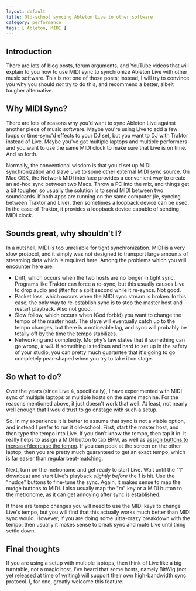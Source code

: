 ```yaml
---
layout: default
title: Old-school syncing Ableton Live to other software
category: performance
tags: [ Ableton, MIDI ]
---
```


Introduction
------------

There are lots of blog posts, forum arguments, and YouTube videos that will
explain to you how to use MIDI sync to synchronize Ableton Live with other
music software. This is not one of those posts; instead, I will try to
convince you why you should *not* try to do this, and recommend a better,
albeit tougher alternative.


Why MIDI Sync?
--------------

There are lots of reasons why you'd want to sync Ableton Live against another
piece of music software. Maybe you're using Live to add a few loops or
time-sync'd effects to your DJ set, but you want to DJ with Traktor instead of
Live. Maybe you've got multiple laptops and multiple performers and you want
to use the same MIDI clock to make sure that Live is on time. And so forth.

Normally, the conventional wisdom is that you'd set up MIDI synchronization
and slave Live to some other external MIDI sync source. On Mac OSX, the
Network MIDI interface provides a convenient way to create an ad-hoc sync
between two Macs. Throw a PC into the mix, and things get a bit tougher, so
usually the solution is to send MIDI between two soundcards. If both apps are
running on the same computer (ie, syncing between Traktor and Live), then
sometimes a loopback device can be used. In the case of Traktor, it provides a
loopback device capable of sending MIDI clock.


Sounds great, why shouldn't I?
------------------------------

In a nutshell, MIDI is too unreliable for tight synchronization. MIDI is a very
slow protocol, and it simply was not designed to transport large amounts of
streaming data which is required here. Among the problems which you will
encounter here are:

* Drift, which occurs when the two hosts are no longer in tight sync. Programs
  like Traktor can force a re-sync, but this usually causes Live to drop audio
  and jitter for a split second while it re-syncs. Not good.
* Packet loss, which occurs when the MIDI sync stream is broken. In this case,
  the only way to re-establish sync is to stop the master host and restart
  playback. Also not good.
* Slow follow, which occurs when (God forbid) you want to change the tempo of
  the master host. The slave will eventually catch up to the tempo changes,
  but there is a noticeable lag, and sync will probably be totally off by the
  time the tempo stabilizes.
* Networking and complexity. Murphy's law states that if something can go
  wrong, *it will*. If something is tedious and hard to set up in the safety
  of your studio, you can pretty much guarantee that it's going to go
  completely pear-shaped when you try to take it on stage.


So what to do?
--------------

Over the years (since Live 4, specifically), I have experimented with MIDI
sync of multiple laptops or multiple hosts on the same machine. For the
reasons mentioned above, it just doesn't work that well. At least, not nearly
well enough that I would trust to go onstage with such a setup.

So, in my experience it is better to assume that sync is not a viable option,
and instead I prefer to run it old-school. First, start the master host, and
then type the tempo into Live. If you don't know the tempo, then tap it in. It
really helps to assign a MIDI button to tap BPM, as well as [assign buttons to
increase/decrease the tempo][1]. If you can peek at the screen on the other
laptop, then you are pretty much guaranteed to get an exact tempo, which is
far easier than regular beat-matching.

Next, turn on the metronome and get ready to start Live. Wait until the "1"
downbeat and start Live's playback *slightly before* the 1 is hit. Use the
"nudge" buttons to fine-tune the sync. Again, it makes sense to map the nudge
buttons to MIDI. I also usually map the "m" key or a MIDI button to the
metronome, as it can get annoying after sync is established.

If there are tempo changes you will need to use the MIDI keys to change Live's
tempo, but you will find that this actually works much better than MIDI sync
would. However, if you are doing some ultra-crazy breakdown with the tempo,
then usually it makes sense to break sync and mute Live until thing settle
down.


Final thoughts
--------------

If you are using a setup with multiple laptops, then think of Live like a big
turntable, not a magic host. I've heard that some hosts, namely BitWig (not
yet released at time of writing) will support their own high-bandwidth sync
protocol. I, for one, greatly welcome this feature.


[1]: http://teragonaudio.com/article/Mapping-MIDI-buttons-to-control-Ableton-Live-tempo.html

